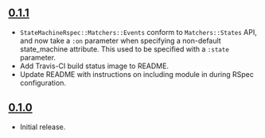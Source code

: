 ## [0.1.1](https://github.com/modocache/state_machine_rspec/compare/v0.1.0...v0.1.1)

- `StateMachineRspec::Matchers::Events` conform to `Matchers::States` API, and now
  take a `:on` parameter when specifying a non-default state_machine attribute. This
  used to be specified with a `:state` parameter.
- Add Travis-CI build status image to README.
- Update README with instructions on including module in during RSpec configuration.

## [0.1.0](https://github.com/modocache/state_machine_rspec/tree/v0.1.0)

- Initial release.
